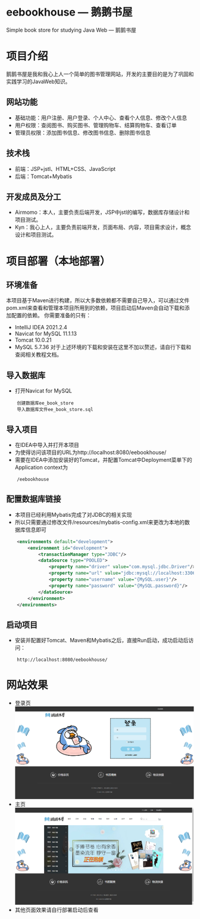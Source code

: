 # eebookhouse — 鹅鹅书屋
Simple book store for studying Java Web — 鹅鹅书屋
# 项目介绍
鹅鹅书屋是我和我心上人一个简单的图书管理网站，开发的主要目的是为了巩固和实践学习的JavaWeb知识。
## 网站功能
- 基础功能：用户注册、用户登录、个人中心、查看个人信息、修改个人信息
- 用户权限：查阅图书、购买图书、管理购物车、结算购物车、查看订单
- 管理员权限：添加图书信息、修改图书信息、删除图书信息
## 技术栈
- 前端：JSP+jstl、HTML+CSS、JavaScript
- 后端：Tomcat+Mybatis
## 开发成员及分工
- Airmomo：本人，主要负责后端开发，JSP中jstl的编写，数据库存储设计和项目测试。
- Kyn：我心上人，主要负责前端开发，页面布局、内容，项目需求设计，概念设计和项目测试。
# 项目部署（本地部署）
## 环境准备
本项目基于Maven进行构建，所以大多数依赖都不需要自己导入，可以通过文件pom.xml来查看和管理本项目所用到的依赖，项目启动后Maven会自动下载和添加配置的依赖。
你需要准备的只有：
- IntelliJ IDEA 2021.2.4
- Navicat for MySQL 11.1.13
- Tomcat 10.0.21
- MySQL 5.7.36
对于上述环境的下载和安装在这里不加以赘述，请自行下载和查阅相关教程文档。
## 导入数据库
- 打开Navicat for MySQL
```
    创建数据库ee_book_store
    导入数据库文件ee_book_store.sql
```
## 导入项目
- 在IDEA中导入并打开本项目
- 为使得访问该项目的URL为http://localhost:8080/eebookhouse/
- 需要在IDEA中添加安装好的Tomcat，并配置Tomcat中Deployment菜单下的Application context为
```
    /eebookhouse
```
## 配置数据库链接
- 本项目已经利用Mybatis完成了对JDBC的相关实现
- 所以只需要通过修改文件/resources/mybatis-config.xml来更改为本地的数据库信息即可
```xml
    <environments default="development">
        <environment id="development">
            <transactionManager type="JDBC"/>
            <dataSource type="POOLED">
                <property name="driver" value="com.mysql.jdbc.Driver"/>
                <property name="url" value="jdbc:mysql://localhost:3306/ee_book_store?useUnicode=true&amp;characterEncoding=UTF-8&amp;useSSL=false"/>
                <property name="username" value="{MySQL.user}"/>
                <property name="password" value="{MySQL.password}"/>
            </dataSource>
        </environment>
    </environments>
```
## 启动项目
- 安装并配置好Tomcat、Maven和Mybatis之后，直接Run启动，成功启动后访问：
```
    http://localhost:8080/eebookhouse/
```
# 网站效果
- 登录页
![img.png](img.png)
- 主页
![img_1.png](img_1.png)
- 其他页面效果请自行部署启动后查看